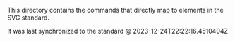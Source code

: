 This directory contains the commands that directly map to elements in the SVG standard.

It was last synchronized to the standard @ 2023-12-24T22:22:16.4510404Z
